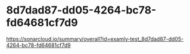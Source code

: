 # 8d7dad87-dd05-4264-bc78-fd64681cf7d9
https://sonarcloud.io/summary/overall?id=examly-test_8d7dad87-dd05-4264-bc78-fd64681cf7d9
